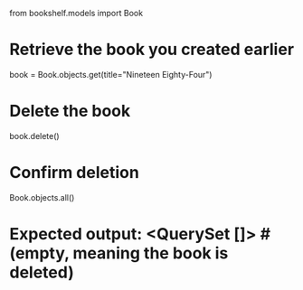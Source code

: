 from bookshelf.models import Book

# Retrieve the book you created earlier
book = Book.objects.get(title="Nineteen Eighty-Four")

# Delete the book
book.delete()

# Confirm deletion
Book.objects.all()
# Expected output: <QuerySet []>  # (empty, meaning the book is deleted)
